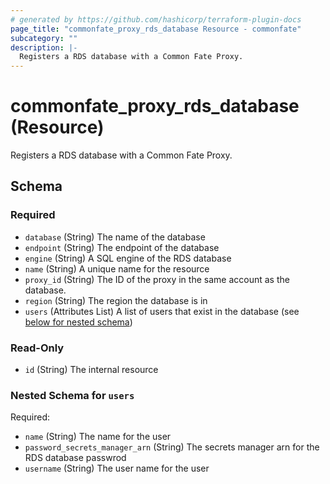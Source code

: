 ```yaml
---
# generated by https://github.com/hashicorp/terraform-plugin-docs
page_title: "commonfate_proxy_rds_database Resource - commonfate"
subcategory: ""
description: |-
  Registers a RDS database with a Common Fate Proxy.
---
```


# commonfate_proxy_rds_database (Resource)

Registers a RDS database with a Common Fate Proxy.



<!-- schema generated by tfplugindocs -->
## Schema

### Required

- `database` (String) The name of the database
- `endpoint` (String) The endpoint of the database
- `engine` (String) A SQL engine of the RDS database
- `name` (String) A unique name for the resource
- `proxy_id` (String) The ID of the proxy in the same account as the database.
- `region` (String) The region the database is in
- `users` (Attributes List) A list of users that exist in the database (see [below for nested schema](#nestedatt--users))

### Read-Only

- `id` (String) The internal resource

<a id="nestedatt--users"></a>
### Nested Schema for `users`

Required:

- `name` (String) The name for the user
- `password_secrets_manager_arn` (String) The secrets manager arn for the RDS database passwrod
- `username` (String) The user name for the user


